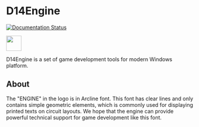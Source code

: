 ﻿# D14Engine

[![Documentation Status](https://readthedocs.org/projects/d14engine/badge/?version=latest)](https://d14std.io/projects/engine/en/latest/?badge=latest)

<img src="https://media.githubusercontent.com/media/DreamersGather/D14Engine.Res/main/logo.png" height="41"/>

D14Engine is a set of game development tools for modern Windows platform.

## About

The "ENGINE" in the logo is in Arcline font. This font has clear lines and only contains simple geometric elements, which is commonly used for displaying printed texts on circuit layouts. We hope that the engine can provide powerful technical support for game development like this font.
